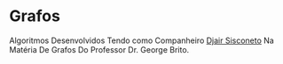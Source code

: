 # Grafos
Algoritmos Desenvolvidos Tendo como Companheiro [Djair Sisconeto](https://github.com/dsisconeto) Na Matéria De Grafos Do Professor Dr. George Brito.
